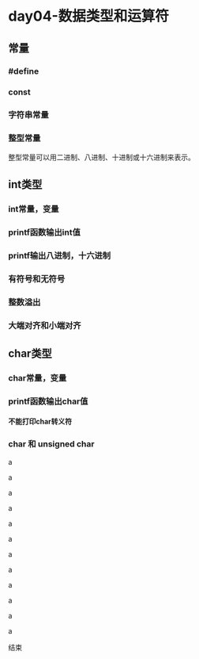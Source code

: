 # day04-数据类型和运算符

## 常量
### #define
### const
### 字符串常量
### 整型常量
   整型常量可以用二进制、八进制、十进制或十六进制来表示。 


## int类型
### int常量，变量
### printf函数输出int值
### printf输出八进制，十六进制
### 有符号和无符号
### 整数溢出
### 大端对齐和小端对齐


## char类型
### char常量，变量
### printf函数输出char值
#### 不能打印char转义符
### char 和 unsigned char






























































a

a

a

a

a

a

a

a

a

a

a

a

结束

